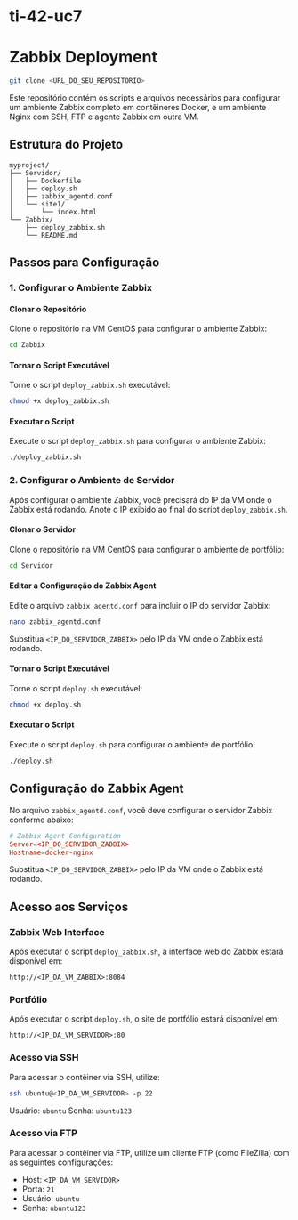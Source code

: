 # ti-42-uc7

# Zabbix Deployment


~~~sh
git clone <URL_DO_SEU_REPOSITORIO>
~~~

Este repositório contém os scripts e arquivos necessários para configurar um ambiente Zabbix completo em contêineres Docker, e um ambiente Nginx com SSH, FTP e agente Zabbix em outra VM.

## Estrutura do Projeto

~~~
myproject/
├── Servidor/
│   ├── Dockerfile
│   ├── deploy.sh
│   ├── zabbix_agentd.conf
│   └── site1/
│       └── index.html
└── Zabbix/
    ├── deploy_zabbix.sh
    └── README.md
~~~

## Passos para Configuração

### 1. Configurar o Ambiente Zabbix

#### Clonar o Repositório

Clone o repositório na VM CentOS para configurar o ambiente Zabbix:

~~~sh
cd Zabbix
~~~

#### Tornar o Script Executável

Torne o script `deploy_zabbix.sh` executável:

~~~sh
chmod +x deploy_zabbix.sh
~~~

#### Executar o Script

Execute o script `deploy_zabbix.sh` para configurar o ambiente Zabbix:

~~~sh
./deploy_zabbix.sh
~~~

### 2. Configurar o Ambiente de Servidor

Após configurar o ambiente Zabbix, você precisará do IP da VM onde o Zabbix está rodando. Anote o IP exibido ao final do script `deploy_zabbix.sh`.

#### Clonar o Servidor

Clone o repositório na VM CentOS para configurar o ambiente de portfólio:

~~~sh
cd Servidor
~~~

#### Editar a Configuração do Zabbix Agent

Edite o arquivo `zabbix_agentd.conf` para incluir o IP do servidor Zabbix:

~~~sh
nano zabbix_agentd.conf
~~~

Substitua `<IP_DO_SERVIDOR_ZABBIX>` pelo IP da VM onde o Zabbix está rodando.

#### Tornar o Script Executável

Torne o script `deploy.sh` executável:

~~~sh
chmod +x deploy.sh
~~~

#### Executar o Script

Execute o script `deploy.sh` para configurar o ambiente de portfólio:

~~~sh
./deploy.sh
~~~

## Configuração do Zabbix Agent

No arquivo `zabbix_agentd.conf`, você deve configurar o servidor Zabbix conforme abaixo:

~~~conf
# Zabbix Agent Configuration
Server=<IP_DO_SERVIDOR_ZABBIX>
Hostname=docker-nginx
~~~

Substitua `<IP_DO_SERVIDOR_ZABBIX>` pelo IP da VM onde o Zabbix está rodando.

## Acesso aos Serviços

### Zabbix Web Interface

Após executar o script `deploy_zabbix.sh`, a interface web do Zabbix estará disponível em:

~~~
http://<IP_DA_VM_ZABBIX>:8084
~~~

### Portfólio

Após executar o script `deploy.sh`, o site de portfólio estará disponível em:

~~~
http://<IP_DA_VM_SERVIDOR>:80
~~~

### Acesso via SSH

Para acessar o contêiner via SSH, utilize:

~~~sh
ssh ubuntu@<IP_DA_VM_SERVIDOR> -p 22
~~~

Usuário: `ubuntu`
Senha: `ubuntu123`

### Acesso via FTP

Para acessar o contêiner via FTP, utilize um cliente FTP (como FileZilla) com as seguintes configurações:

- Host: `<IP_DA_VM_SERVIDOR>`
- Porta: `21`
- Usuário: `ubuntu`
- Senha: `ubuntu123`
